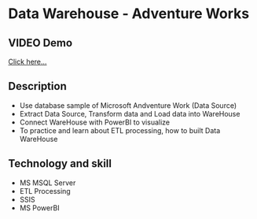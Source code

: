 # Data Warehouse - Adventure Works

## VIDEO Demo
<a href="https://youtu.be/5125EWWq8f0" target="_blank">Click here...</a>

## Description
- Use database sample of Microsoft Andventure Work (Data Source)
- Extract Data Source, Transform data and Load data into WareHouse
- Connect WareHouse with PowerBI to visualize
- To practice and learn about ETL processing, how to built Data WareHouse

## Technology and skill
- MS MSQL Server
- ETL Processing
- SSIS
- MS PowerBI

